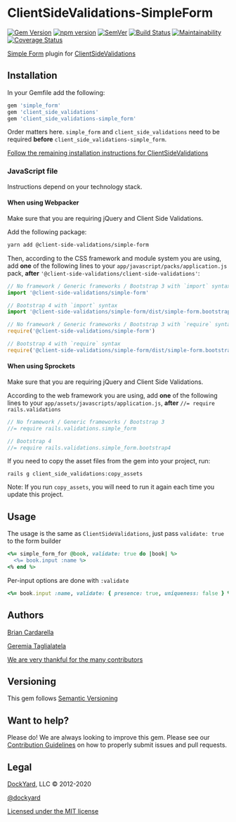# ClientSideValidations-SimpleForm #

[![Gem Version](https://badge.fury.io/rb/client_side_validations-simple_form.svg)](https://badge.fury.io/rb/client_side_validations-simple_form)
[![npm version](https://badge.fury.io/js/%40client-side-validations%2Fsimple-form.svg)](https://badge.fury.io/js/%40client-side-validations%2Fsimple-form)
[![SemVer](https://api.dependabot.com/badges/compatibility_score?dependency-name=client_side_validations-simple_form&package-manager=bundler&version-scheme=semver)](https://dependabot.com/compatibility-score.html?dependency-name=client_side_validations-simple_form&package-manager=bundler&version-scheme=semver)
[![Build Status](https://secure.travis-ci.org/DavyJonesLocker/client_side_validations-simple_form.svg?branch=master)](https://travis-ci.org/DavyJonesLocker/client_side_validations-simple_form)
[![Maintainability](https://api.codeclimate.com/v1/badges/b9e9cbbd0d9f454adba7/maintainability)](https://codeclimate.com/github/DavyJonesLocker/client_side_validations-simple_form/maintainability)
[![Coverage Status](https://coveralls.io/repos/github/DavyJonesLocker/client_side_validations-simple_form/badge.svg?branch=master)](https://coveralls.io/github/DavyJonesLocker/client_side_validations-simple_form?branch=master)

[Simple Form](https://github.com/plataformatec/simple_form) plugin for [ClientSideValidations](https://github.com/DavyJonesLocker/client_side_validations)

## Installation ##

In your Gemfile add the following:

```ruby
gem 'simple_form'
gem 'client_side_validations'
gem 'client_side_validations-simple_form'
```

Order matters here. `simple_form` and `client_side_validations` need to be
required **before** `client_side_validations-simple_form`.

[Follow the remaining installation instructions for ClientSideValidations](https://github.com/DavyJonesLocker/client_side_validations/blob/master/README.md)

### JavaScript file ###

Instructions depend on your technology stack.

####  When using Webpacker ####

Make sure that you are requiring jQuery and Client Side Validations.

Add the following package:

```sh
yarn add @client-side-validations/simple-form
```

Then, according to the CSS framework and module system you are using, add
**one** of the following lines to your `app/javascript/packs/application.js`
pack, **after** `'@client-side-validations/client-side-validations'`:

```js
// No framework / Generic frameworks / Bootstrap 3 with `import` syntax
import '@client-side-validations/simple-form'

// Bootstrap 4 with `import` syntax
import '@client-side-validations/simple-form/dist/simple-form.bootstrap4'

// No framework / Generic frameworks / Bootstrap 3 with `require` syntax
require('@client-side-validations/simple-form')

// Bootstrap 4 with `require` syntax
require('@client-side-validations/simple-form/dist/simple-form.bootstrap4')
```

####  When using Sprockets ####

Make sure that you are requiring jQuery and Client Side Validations.

According to the web framework you are using, add **one** of the following
lines to your `app/assets/javascripts/application.js`, **after**
`//= require rails.validations`

```js
// No framework / Generic frameworks / Bootstrap 3
//= require rails.validations.simple_form

// Bootstrap 4
//= require rails.validations.simple_form.bootstrap4
```

If you need to copy the asset files from the gem into your project, run:

```
rails g client_side_validations:copy_assets
```

Note: If you run `copy_assets`, you will need to run it again each time you update this project.

## Usage ##

The usage is the same as `ClientSideValidations`, just pass `validate: true` to the form builder

```ruby
<%= simple_form_for @book, validate: true do |book| %>
  <%= book.input :name %>
<% end %>
```

Per-input options are done with `:validate`

```ruby
<%= book.input :name, validate: { presence: true, uniqueness: false } %>
```

## Authors ##

[Brian Cardarella](https://twitter.com/bcardarella)

[Geremia Taglialatela](https://twitter.com/gtagliala)

[We are very thankful for the many contributors](https://github.com/DavyJonesLocker/client_side_validations-simple_form/graphs/contributors)

## Versioning ##

This gem follows [Semantic Versioning](https://semver.org)

## Want to help? ##

Please do! We are always looking to improve this gem. Please see our
[Contribution Guidelines](https://github.com/DavyJonesLocker/client_side_validations-simple_form/blob/master/CONTRIBUTING.md)
on how to properly submit issues and pull requests.

## Legal ##

[DockYard](https://dockyard.com/), LLC &copy; 2012-2020

[@dockyard](https://twitter.com/dockyard)

[Licensed under the MIT license](https://opensource.org/licenses/mit-license.php)
